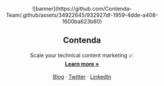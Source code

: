 <p align="center">
  ![banner](https://github.com/Contenda-Team/.github/assets/34922645/932927df-1959-4dde-a408-1600ba623b80)
  
  <h2 align="center">Contenda</h2>  
    <p align="center">
    Scale your technical content marketing 📈
    <br />
    <a href=https://contenda.co"><strong>Learn more »</strong></a>
    <br />
    <br />
    <a href="https://contenda.co/blog/">Blog</a>
    ·
    <a href="https://twitter.com/contendacom">Twitter</a>
    ·
    <a href="https://www.linkedin.com/company/contendaco/s">LinkedIn</a>
  </p>
</p>
